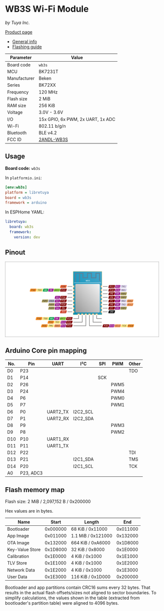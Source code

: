 # WB3S Wi-Fi Module

*by Tuya Inc.*

[Product page](https://developer.tuya.com/en/docs/iot/wb3s-module-datasheet?id=K9dx20n6hz5n4)

- [General info](../../docs/platform/beken-72xx/README.md)
- [Flashing guide](../../docs/platform/beken-72xx/flashing.md)

Parameter    | Value
-------------|------------------------------------------
Board code   | `wb3s`
MCU          | BK7231T
Manufacturer | Beken
Series       | BK72XX
Frequency    | 120 MHz
Flash size   | 2 MiB
RAM size     | 256 KiB
Voltage      | 3.0V - 3.6V
I/O          | 15x GPIO, 6x PWM, 2x UART, 1x ADC
Wi-Fi        | 802.11 b/g/n
Bluetooth    | BLE v4.2
FCC ID       | [2ANDL-WB3S](https://fccid.io/2ANDL-WB3S)

## Usage

**Board code:** `wb3s`

In `platformio.ini`:

```ini
[env:wb3s]
platform = libretuya
board = wb3s
framework = arduino
```

In ESPHome YAML:

```yaml
libretuya:
  board: wb3s
  framework:
    version: dev
```

## Pinout

![Pinout](pinout_wb3s.svg)

## Arduino Core pin mapping

No. | Pin       | UART     | I²C      | SPI | PWM  | Other
----|-----------|----------|----------|-----|------|------
D0  | P23       |          |          |     |      | TDO
D1  | P14       |          |          | SCK |      |
D2  | P26       |          |          |     | PWM5 |
D3  | P24       |          |          |     | PWM4 |
D4  | P6        |          |          |     | PWM0 |
D5  | P7        |          |          |     | PWM1 |
D6  | P0        | UART2_TX | I2C2_SCL |     |      |
D7  | P1        | UART2_RX | I2C2_SDA |     |      |
D8  | P9        |          |          |     | PWM3 |
D9  | P8        |          |          |     | PWM2 |
D10 | P10       | UART1_RX |          |     |      |
D11 | P11       | UART1_TX |          |     |      |
D12 | P22       |          |          |     |      | TDI
D13 | P21       |          | I2C1_SDA |     |      | TMS
D14 | P20       |          | I2C1_SCL |     |      | TCK
A0  | P23, ADC3 |          |          |     |      |

## Flash memory map

Flash size: 2 MiB / 2,097,152 B / 0x200000

Hex values are in bytes.

Name            | Start    | Length             | End
----------------|----------|--------------------|---------
Bootloader      | 0x000000 | 68 KiB / 0x11000   | 0x011000
App Image       | 0x011000 | 1.1 MiB / 0x121000 | 0x132000
OTA Image       | 0x132000 | 664 KiB / 0xA6000  | 0x1D8000
Key-Value Store | 0x1D8000 | 32 KiB / 0x8000    | 0x1E0000
Calibration     | 0x1E0000 | 4 KiB / 0x1000     | 0x1E1000
TLV Store       | 0x1E1000 | 4 KiB / 0x1000     | 0x1E2000
Network Data    | 0x1E2000 | 4 KiB / 0x1000     | 0x1E3000
User Data       | 0x1E3000 | 116 KiB / 0x1D000  | 0x200000

Bootloader and app partitions contain CRC16 sums every 32 bytes. That results in the actual flash offsets/sizes not aligned to sector boundaries. To simplify calculations, the values shown in the table (extracted from bootloader's partition table) were aligned to 4096 bytes.
